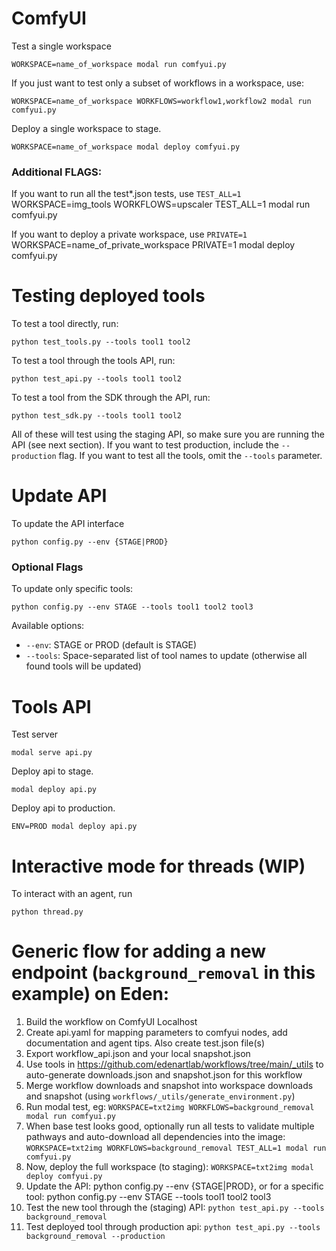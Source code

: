 # ComfyUI

Test a single workspace

    WORKSPACE=name_of_workspace modal run comfyui.py

If you just want to test only a subset of workflows in a workspace, use:

    WORKSPACE=name_of_workspace WORKFLOWS=workflow1,workflow2 modal run comfyui.py

Deploy a single workspace to stage.

    WORKSPACE=name_of_workspace modal deploy comfyui.py

### Additional FLAGS:
If you want to run all the test*.json tests, use `TEST_ALL=1`
    WORKSPACE=img_tools WORKFLOWS=upscaler TEST_ALL=1 modal run comfyui.py

If you want to deploy a private workspace, use `PRIVATE=1`
    WORKSPACE=name_of_private_workspace PRIVATE=1 modal deploy comfyui.py


# Testing deployed tools

To test a tool directly, run:

    python test_tools.py --tools tool1 tool2

To test a tool through the tools API, run:

    python test_api.py --tools tool1 tool2

To test a tool from the SDK through the API, run:

    python test_sdk.py --tools tool1 tool2

All of these will test using the staging API, so make sure you are running the API (see next section). If you want to test production, include the `--production` flag. If you want to test all the tools, omit the `--tools` parameter.


# Update API

To update the API interface

    python config.py --env {STAGE|PROD}

### Optional Flags

To update only specific tools:

    python config.py --env STAGE --tools tool1 tool2 tool3

Available options:
- `--env`: STAGE or PROD (default is STAGE)
- `--tools`: Space-separated list of tool names to update (otherwise all found tools will be updated)


# Tools API

Test server

    modal serve api.py

Deploy api to stage.

    modal deploy api.py

Deploy api to production.

    ENV=PROD modal deploy api.py


# Interactive mode for threads (WIP)

To interact with an agent, run

    python thread.py



# Generic flow for adding a new endpoint (`background_removal` in this example) on Eden:
1. Build the workflow on ComfyUI Localhost
2. Create api.yaml for mapping parameters to comfyui nodes, add documentation and agent tips. Also create test.json file(s)
3. Export workflow_api.json and your local snapshot.json
4. Use tools in https://github.com/edenartlab/workflows/tree/main/_utils to auto-generate downloads.json and snapshot.json for this workflow
5. Merge workflow downloads and snapshot into workspace downloads and snapshot (using `workflows/_utils/generate_environment.py`)
6. Run modal test, eg: `WORKSPACE=txt2img WORKFLOWS=background_removal modal run comfyui.py`
7. When base test looks good, optionally run all tests to validate multiple pathways and auto-download all dependencies into the image: `WORKSPACE=txt2img WORKFLOWS=background_removal TEST_ALL=1 modal run comfyui.py`
8. Now, deploy the full workspace (to staging): `WORKSPACE=txt2img modal deploy comfyui.py`
9. Update the API: python config.py --env {STAGE|PROD}, or for a specific tool: python config.py --env STAGE --tools tool1 tool2 tool3
10. Test the new tool through the (staging) API: `python test_api.py --tools background_removal`
11. Test deployed tool through production api: `python test_api.py --tools background_removal --production`

